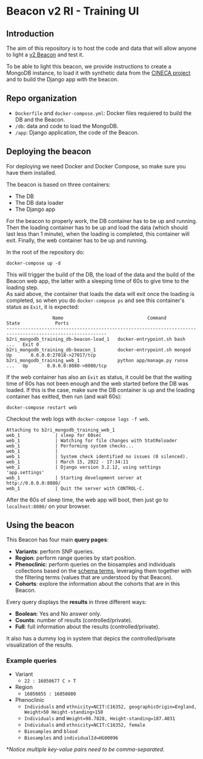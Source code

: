 # Beacon v2 RI - Training UI

## Introduction
The aim of this repository is to host the code and data that will allow anyone to light a [v2 Beacon](https://b2ri-documentation.readthedocs.io/en/latest/what_is_beacon/) and test it.  

To be able to light this beacon, we provide instructions to create a MongoDB instance, to load it with synthetic data from the [CINECA project](https://www.cineca-project.eu/cineca-synthetic-datasets) and to build the Django app with the beacon.  

## Repo organization
- `Dockerfile` and `docker-compose.yml`: Docker files requiered to build the DB and the Beacon.
- `/db`: data and code to load the MongoDB.
- `/app`: Django application, the code of the Beacon.


## Deploying the beacon
For deploying we need Docker and Docker Compose, so make sure you have them installed. 

The beacon is based on three containers:  
- The DB
- The DB data loader
- The Django app

For the beacon to properly work, the DB container has to be up and running. Then the loading container has to be up and load the data (which should last less than 1 minute), when the loading is completed, this container will exit. Finally, the web container has to be up and running.  

In the root of the repository do:
```
docker-compose up -d
```
This will trigger the build of the DB, the load of the data and the build of the Beacon web app, the latter with a sleeping time of 60s to give time to the loading step.  
As said above, the container that loads the data will exit once the loading is completed, so when you do `docker-compose ps` and see this container's status as `Exit`, it is expected:
```
                 Name                               Command               State             Ports          
-----------------------------------------------------------------------------------------------------------
b2ri_mongodb_training_db-beacon-load_1   docker-entrypoint.sh bash  ...   Exit 0                           
b2ri_mongodb_training_db-beacon_1        docker-entrypoint.sh mongod      Up       0.0.0.0:27018->27017/tcp
b2ri_mongodb_training_web_1              python app/manage.py runse ...   Up       0.0.0.0:8080->8080/tcp  
```

If the web container has also an `Exit` as status, it could be that the waiting time of 60s has not been enough and the web started before the DB was loaded. If this is the case, make sure the DB container is up and the loading container has exitted, then run (and wait 60s):
```
docker-compose restart web
```

Checkout the web logs with `docker-compose logs -f web`. 

```
Attaching to b2ri_mongodb_training_web_1
web_1             | sleep for 60sec
web_1             | Watching for file changes with StatReloader
web_1             | Performing system checks...
web_1             | 
web_1             | System check identified no issues (0 silenced).
web_1             | March 15, 2022 - 17:34:11
web_1             | Django version 3.2.12, using settings 'app.settings'
web_1             | Starting development server at http://0.0.0.0:8080/
web_1             | Quit the server with CONTROL-C.
```

After the 60s of sleep time, the web app will boot, then just go to `localhost:8080/` on your browser.  

## Using the beacon
This Beacon has four main __query pages__:  
- __Variants__: perform SNP queries.
- __Region__: perform range queries by start position.
- __Phenoclinic__: perform queries on the biosamples and individuals collections based on the [schema terms](http://docs.genomebeacons.org/schemas-md/individuals_defaultSchema/), leveraging them together with the filtering terms (values that are understood by that Beacon). 
- __Cohorts__: explore the information about the cohorts that are in this Beacon.

Every query displays the __results__ in three different ways:  
- __Boolean__: Yes and No answer only.
- __Counts__: number of results (controlled/private).
- __Full__: full information about the results (controlled/private).


It also has a dummy log in system that depics the controlled/private visualization of the results.  

### Example queries
- Variant
  - `22 : 16050677 C > T`
- Region
  - `16050855 : 16050880`
- Phenoclinic
  - `Individuals` and `ethnicity=NCIT:C16352, geographicOrigin=England, Weight>50 Height-standing>150`
  - `Individuals` and `Weight=98.7828, Height-standing=187.4031`
  - `Individuals` and `ethnicity=NCIT:C16352, female`
  - `Biosamples` and `blood`
  - `Biosamples` and `individualId=HG00096`

\*_Notice multiple key-value pairs need to be comma-separated._